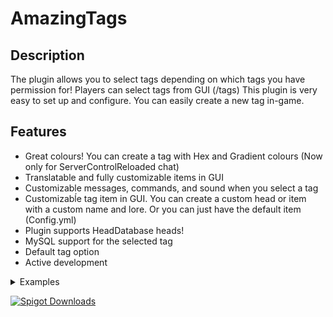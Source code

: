 # AmazingTags
## Description
The plugin allows you to select tags depending on which tags you have permission for!
Players can select tags from GUI (/tags)
This plugin is very easy to set up and configure. You can easily create a new tag in-game.

## Features
<ul>
  <li>Great colours! You can create a tag with Hex and Gradient colours (Now only for ServerControlReloaded chat)</li>
  <li>Translatable and fully customizable items in GUI</li>
  <li>Customizable messages, commands, and sound when you select a tag</li>
  <li>Customizabĺe tag item in GUI. You can create a custom head or item with a custom name and lore. Or you can just have the default item (Config.yml)</li>
  <li>Plugin supports HeadDatabase heads!</li>
  <li>MySQL support for the selected tag</li>
  <li>Default tag option</li>
  <li>Active development</li>
</ul>  

<details>
  <summary>Examples</summary>
  <table border="0" rules="none">
    <tr>
      <th width="410">
        <img src="https://i.imgur.com/ASRO2kz.png" alt="Example1" width="354" height="267">
      </th>
      <th width="410">
        <img src="https://i.imgur.com/tef0ttR.png" alt="Example2" width="351" height="267">
      </th>
    </tr>
    <tr>
      <th width="410">
        <img src="https://i.imgur.com/DclrYrb.png" alt="Example3" width="354" height="273">
      </th>
      <th width="410">
        <img src="https://i.imgur.com/g2CN6ry.png" alt="Example4" width="400" height="270">
      </th>
    </tr>
  </table>
</details>

[![Spigot Downloads](https://img.shields.io/badge/dynamic/json.svg?url=https://api.spiget.org/v2/resources/94417&label=Spigot-Downloads&query=$.downloads&colorB=ee8a18&style=flat-square&maxAge=3600)](https://www.spigotmc.org/resources/94417/)
